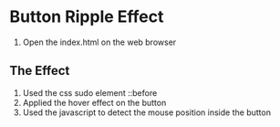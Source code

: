 # Button Ripple Effect
1) Open the index.html on the web browser

## The Effect
1) Used the css sudo element ::before 
2) Applied the hover effect on the button
3) Used the javascript to detect the mouse position inside the button

